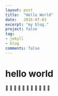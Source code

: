```yaml
---
layout: post
title:  "Hello World"
date:   2016-07-03
excerpt: "my blog."
project: false
tag:
- jekyll
- blog
comments: false
---
```

# hello world
:new_moon_with_face:
:new_moon_with_face:
:new_moon_with_face:
:new_moon_with_face:
:new_moon_with_face:
:new_moon_with_face:
:new_moon_with_face:
:new_moon_with_face:
:new_moon_with_face:
:new_moon_with_face:
:new_moon_with_face:
